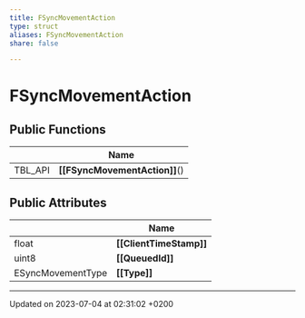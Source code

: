 ```yaml
---
title: FSyncMovementAction
type: struct
aliases: FSyncMovementAction
share: false

---
```


# FSyncMovementAction





## Public Functions

|                | Name           |
| -------------- | -------------- |
| TBL_API | **[[FSyncMovementAction]]**() |

## Public Attributes

|                | Name           |
| -------------- | -------------- |
| float | **[[ClientTimeStamp]]**  |
| uint8 | **[[QueuedId]]**  |
| ESyncMovementType | **[[Type]]**  |

-------------------------------

Updated on 2023-07-04 at 02:31:02 +0200